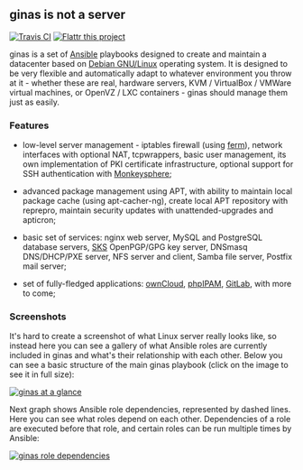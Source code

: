 ## ginas is not a server

[![Travis CI](https://travis-ci.org/ginas/ginas.png?branch=master)](https://travis-ci.org/ginas/ginas) [![Flattr this project](http://api.flattr.com/button/flattr-badge-large.png)](https://flattr.com/submit/auto?user_id=drybjed&url=https://github.com/ginas/ginas/&title=ginas&language=&tags=github&category=software)

ginas is a set of [Ansible](http://ansible.com/) playbooks designed to create
and maintain a datacenter based on [Debian GNU/Linux](http://debian.org/)
operating system. It is designed to be very flexible and automatically adapt
to whatever environment you throw at it - whether these are real, hardware
servers, KVM / VirtualBox / VMWare virtual machines, or OpenVZ / LXC
containers - ginas should manage them just as easily.

### Features

- low-level server management - iptables firewall (using
  [ferm](http://ferm.foo-projects.org/)), network interfaces with optional NAT,
  tcpwrappers, basic user management, its own implementation of PKI certificate
  infrastructure, optional support for SSH authentication with
  [Monkeysphere](http://monkeysphere.info/);

- advanced package management using APT, with ability to maintain local
  package cache (using apt-cacher-ng), create local APT repository with
  reprepro, maintain security updates with unattended-upgrades and apticron;

- basic set of services: nginx web server, MySQL and PostgreSQL database
  servers, [SKS](http://www.keysigning.org/sks/) OpenPGP/GPG key server, DNSmasq
  DNS/DHCP/PXE server, NFS server and client, Samba file server, Postfix mail
  server;

- set of fully-fledged applications: [ownCloud](http://owncloud.org/),
  [phpIPAM](http://phpipam.net/), [GitLab](http://gitlab.org/), with more to
  come;

### Screenshots

It's hard to create a screenshot of what Linux server really looks like, so
instead here you can see a gallery of what Ansible roles are currently
included in ginas and what's their relationship with each other. Below you can
see a basic structure of the main ginas playbook (click on the image to see
it in full size):

[![ginas at a glance](http://i.imgur.com/fvNjMug.png)](http://i.imgur.com/fvNjMug.png)

Next graph shows Ansible role dependencies, represented by dashed lines. Here
you can see what roles depend on each other. Dependencies of a role are
executed before that role, and certain roles can be run multiple times by
Ansible:

[![ginas role dependencies](http://i.imgur.com/an9iJwl.png)](http://i.imgur.com/an9iJwl.png)

